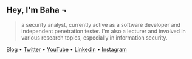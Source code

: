 ## Hey, I'm Baha ¬

> a security analyst, currently active as a software developer and independent penetration tester. I'm also a lecturer and involved in various research topics, especially in information security.

[Blog](https://baha.my.id) • [Twitter](https://baha.my.id/twitter) • [YouTube](https://baha.my.id/youtube) • [LinkedIn](https://baha.my.id/linkedin) • [Instagram](https://baha.my.id/instagram)
